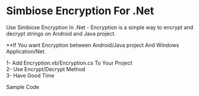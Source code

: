 # Simbiose Encryption For .Net
Use Simbiose Encryption  In .Net - Encryption is a simple way to encrypt and decrypt strings on Android and Java project.

**If You want Encryption between Android/Java project And Windows Application/Net.

1- Add Encryption.vb/Encryption.cs To Your Project <br>
2- Use Encrypt/Decrypt Method <br>
3- Have Good Time<br>

Sample Code
